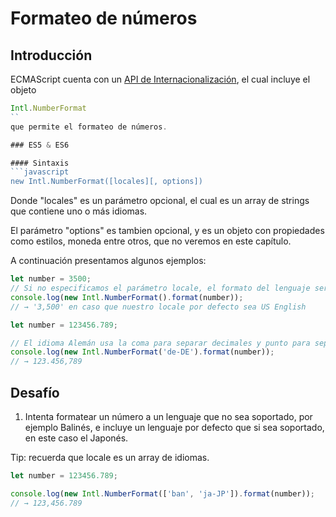 # Formateo de números

## Introducción

ECMAScript cuenta con un [API de Internacionalización](http://norbertlindenberg.com/2012/12/ecmascript-internationalization-api/index.html), el cual
incluye el objeto
```javascript
Intl.NumberFormat
``
que permite el formateo de números.

### ES5 & ES6

#### Sintaxis
```javascript
new Intl.NumberFormat([locales][, options])
```
Donde "locales" es un parámetro opcional, el cual es un array de strings que contiene
uno o más idiomas.

El parámetro "options" es tambien opcional, y es un objeto con propiedades como estilos, moneda
entre otros, que no veremos en este capítulo.

A continuación presentamos algunos ejemplos:

```javascript
let number = 3500;
// Si no especificamos el parámetro locale, el formato del lenguaje será el usado por defecto en la interfaz de usuario de nuestra aplicación
console.log(new Intl.NumberFormat().format(number));
// → '3,500' en caso que nuestro locale por defecto sea US English
```

```javascript
let number = 123456.789;

// El idioma Alemán usa la coma para separar decimales y punto para separar milésimas.
console.log(new Intl.NumberFormat('de-DE').format(number));
// → 123.456,789
```

## Desafío

1. Intenta formatear un número a un lenguaje que no sea soportado, por ejemplo Balinés,
e incluye un lenguaje por defecto que si sea soportado, en este caso el Japonés.

  Tip: recuerda que locale es un array de idiomas.

```javascript
let number = 123456.789;

console.log(new Intl.NumberFormat(['ban', 'ja-JP']).format(number));
// → 123,456.789
```
